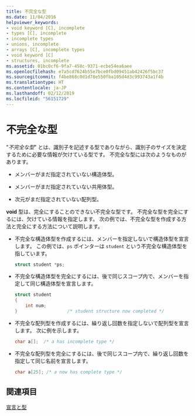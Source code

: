 ```yaml
---
title: 不完全な型
ms.date: 11/04/2016
helpviewer_keywords:
- void keyword [C], incomplete
- types [C], incomplete
- incomplete types
- unions, incomplete
- arrays [C], incomplete types
- void keyword [C]
- structures, incomplete
ms.assetid: 01bc0cf6-9fa7-458c-9371-ecbe54ea6aee
ms.openlocfilehash: e7a5cd7624b55e7bce0fbd09451ab42426f5bc37
ms.sourcegitcommit: f4be868c0d1d78e550fba105d4d3c993743a1f4b
ms.translationtype: HT
ms.contentlocale: ja-JP
ms.lasthandoff: 02/12/2019
ms.locfileid: "56151729"
---
```

# <a name="incomplete-types"></a>不完全な型

"*不完全な型*" とは、識別子を記述する型でありながら、識別子のサイズを決定するために必要な情報が欠けている型です。 不完全な型には次のようなものがあります。

- メンバーがまだ指定されていない構造体型。

- メンバーがまだ指定されていない共用体型。

- 次元がまだ指定されていない配列型。

**void** 型は、完全にすることのできない不完全な型です。 不完全な型を完全にするには、欠けている情報を指定します。 次の例では、不完全な型を作成する方法と完全にする方法について説明します。

- 不完全な構造体型を作成するには、メンバーを指定しないで構造体型を宣言します。 この例では、`ps` ポインターは `student` という不完全な構造体型を指しています。

    ```C
    struct student *ps;
    ```

- 不完全な構造体型を完全にするには、後で同じスコープ内で、メンバーを指定して同じ構造体型を宣言します。

    ```C
    struct student
    {
        int num;
    }                   /* student structure now completed */
    ```

- 不完全な配列型を作成するには、繰り返し回数を指定しないで配列型を宣言します。 次に例を示します。

    ```C
    char a[];  /* a has incomplete type */
    ```

- 不完全な配列型を完全にするには、後で同じスコープ内で、繰り返し回数を指定して同じ名前を宣言します。

    ```C
    char a[25]; /* a now has complete type */
    ```

## <a name="see-also"></a>関連項目

[宣言と型](../c-language/declarations-and-types.md)
